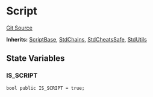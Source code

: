 # Script
[Git Source](https://github.com/dustinstacy/boncurs/blob/8dd3d6e20d7e085dbf2dccdde2c14001616467cf/lib/forge-std/src/Script.sol)

**Inherits:**
[ScriptBase](/lib/forge-std/src/Base.sol/abstract.ScriptBase.md), [StdChains](/lib/forge-std/src/StdChains.sol/abstract.StdChains.md), [StdCheatsSafe](/lib/forge-std/src/StdCheats.sol/abstract.StdCheatsSafe.md), [StdUtils](/lib/forge-std/src/StdUtils.sol/abstract.StdUtils.md)


## State Variables
### IS_SCRIPT

```solidity
bool public IS_SCRIPT = true;
```


